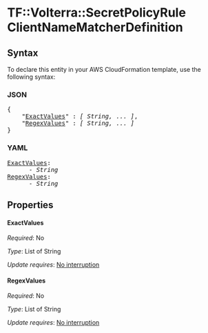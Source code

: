# TF::Volterra::SecretPolicyRule ClientNameMatcherDefinition

## Syntax

To declare this entity in your AWS CloudFormation template, use the following syntax:

### JSON

<pre>
{
    "<a href="#exactvalues" title="ExactValues">ExactValues</a>" : <i>[ String, ... ]</i>,
    "<a href="#regexvalues" title="RegexValues">RegexValues</a>" : <i>[ String, ... ]</i>
}
</pre>

### YAML

<pre>
<a href="#exactvalues" title="ExactValues">ExactValues</a>: <i>
      - String</i>
<a href="#regexvalues" title="RegexValues">RegexValues</a>: <i>
      - String</i>
</pre>

## Properties

#### ExactValues

_Required_: No

_Type_: List of String

_Update requires_: [No interruption](https://docs.aws.amazon.com/AWSCloudFormation/latest/UserGuide/using-cfn-updating-stacks-update-behaviors.html#update-no-interrupt)

#### RegexValues

_Required_: No

_Type_: List of String

_Update requires_: [No interruption](https://docs.aws.amazon.com/AWSCloudFormation/latest/UserGuide/using-cfn-updating-stacks-update-behaviors.html#update-no-interrupt)

